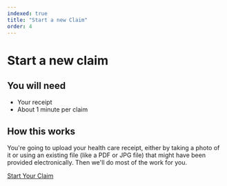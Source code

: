 ```yaml
---
indexed: true
title: "Start a new Claim"
order: 4
---
```


# Start a new claim

## You will need
* Your receipt
* About 1 minute per claim

## How this works
You're going to upload your health care receipt, either by taking a photo of it or using an existing file (like a PDF or JPG file) that might have been provided electronically. Then we'll do most of the work for you.

<a class="button button--primary button--full-width-on-mobile" href="/ocr-experiment/upload-receipt.html">Start Your Claim</a>
